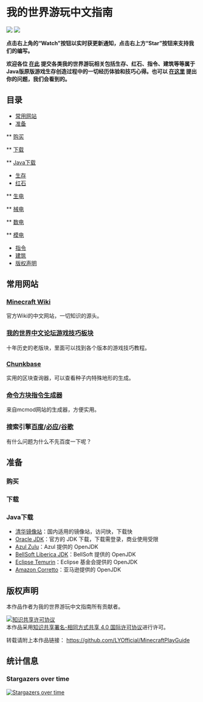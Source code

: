 # 我的世界游玩中文指南
![](https://img.shields.io/badge/license-CC--BY--SA--4.0-green) ![](https://img.shields.io/github/stars/LYOfficial/MinecraftPlayGuide)  

**点击右上角的“Watch”按钮以实时获更新通知，点击右上方“Star”按钮来支持我们的编写。**

**欢迎各位 [在此](https://github.com/LYOfficial/MinecraftPlayGuide/issues/new) 提交各类我的世界游玩相关包括生存、红石、指令、建筑等等属于Java版原版游戏生存创造过程中的一切经历体验和技巧心得。也可以 [在这里](https://github.com/LYOfficial/MinecraftPlayGuide/issues/new) 提出你的问题，我们会看到的。**

## 目录
- [常用网站](#常用网站)
- [准备](#准备)

** [购买](#购买)

** [下载](#下载)

** [Java下载](#Java下载)

- [生存](#生存)
- [红石](#红石)

** [生电](#生电)

** [械电](#械电)

** [数电](#数电)

** [模电](#模电)

- [指令](#指令)
- [建筑](#建筑)
- [版权声明](#版权声明)

## 常用网站

### [Minecraft Wiki](https://minecraft.fandom.com/zh/wiki/)
官方Wiki的中文网站，一切知识的源头。

### [我的世界中文论坛游戏技巧板块](https://www.mcbbs.net/forum-gameplay-1.html)
十年历史的老版块，里面可以找到各个版本的游戏技巧教程。

### [Chunkbase](https://www.chunkbase.com/)
实用的区块查询器，可以查看种子内特殊地形的生成。

### [命令方块指令生成器](https://www.mcmod.cn/tools/cbcreator/)
来自mcmod网站的生成器，方便实用。

### 搜索引擎[百度](https://www.baidu.com)/[必应](https://www.bing.com)/[谷歌](https://www.google.com)
有什么问题为什么不先百度一下呢？

## 准备

### 购买
### 下载

### Java下载

- [清华镜像站](https://mirrors.tuna.tsinghua.edu.cn/Adoptium/)：国内适用的镜像站，访问快，下载快
- [Oracle JDK](https://www.oracle.com/java/technologies/java-se-glance.html)：官方的 JDK 下载，下载需登录，商业使用受限
- [Azul Zulu](https://www.azul.com/downloads/)：Azul 提供的 OpenJDK
- [BellSoft Liberica JDK](https://bell-sw.com/pages/downloads/)：BellSoft 提供的 OpenJDK
- [Eclipse Temurin](https://adoptium.net/)：Eclipse 基金会提供的 OpenJDK
- [Amazon Corretto](https://aws.amazon.com/cn/corretto/)：亚马逊提供的 OpenJDK

## 版权声明
本作品作者为我的世界游玩中文指南所有贡献者。

<a rel="license" href="http://creativecommons.org/licenses/by-sa/4.0/"><img alt="知识共享许可协议" style="border-width:0" src="https://i.creativecommons.org/l/by-sa/4.0/88x31.png" /></a><br />本作品采用<a rel="license" href="http://creativecommons.org/licenses/by-sa/4.0/">知识共享署名-相同方式共享 4.0 国际许可协议</a>进行许可。

转载请附上本作品链接： https://github.com/LYOfficial/MinecraftPlayGuide

## 统计信息

### Stargazers over time
[![Stargazers over time](https://starchart.cc/LYOfficial/MinecraftPlayGuide.svg)](https://starchart.cc/LYOfficial/MinecraftPlayGuide)